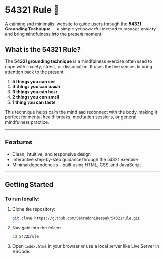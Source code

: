 # 54321 Rule 🌿

A calming and minimalist website to guide users through the **54321 Grounding Technique** — a simple yet powerful method to manage anxiety and bring mindfulness into the present moment.

## What is the 54321 Rule?

The **54321 grounding technique** is a mindfulness exercise often used to cope with anxiety, stress, or dissociation. It uses the five senses to bring attention back to the present:

1. **5 things you can see** 
2. **4 things you can touch** 
3. **3 things you can hear** 
4. **2 things you can smell** 
5. **1 thing you can taste**

This technique helps calm the mind and reconnect with the body, making it perfect for mental health breaks, meditation sessions, or general mindfulness practice.

---

## Features

- Clean, intuitive, and responsive design
- Interactive step-by-step guidance through the 54321 exercise
- Minimal dependencies – built using HTML, CSS, and JavaScript

---

## Getting Started

### To run locally:

1. Clone the repository:
   ```bash
   git clone https://github.com/SamruddhiDeepak/54321rule.git
   ```

2. Navigate into the folder:
   ```bash
   cd 54321rule
   ```

3. Open `index.html` in your browser or use a local server like Live Server in VSCode.
